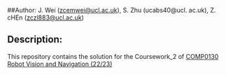 ##Author:
J. Wei (zcemwei@ucl.ac.uk), S. Zhu (ucabs40@ucl. ac.uk), Z. cHEn (zczl883@ucl.ac.uk)

## Description:
This repository contains the solution for the Coursework_2 of
[COMP0130 Robot Vision and Navigation (22/23)](https://moodle.ucl.ac.uk/course/view.php?id=30087)
